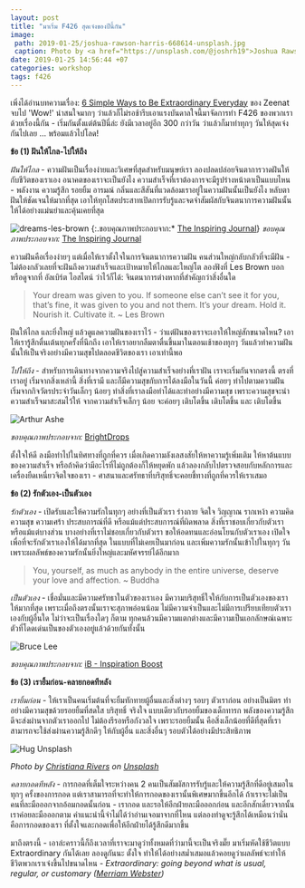 ```yaml
---
layout: post
title: "มาเริ่ม F426 สุดเจ๋งของปีนี้กัน"
image:
 path: 2019-01-25/joshua-rawson-harris-668614-unsplash.jpg
 caption: Photo by <a href="https://unsplash.com/@joshrh19">Joshua Rawson-Harris</a> on <a href="https://unsplash.com/">Unsplash</a>
date: 2019-01-25 14:56:44 +07
categories: workshop
tags: f426
---
```

เพิ่งได้อ่านบทความเรื่อง: [6 Simple Ways to Be Extraordinary Everyday](https://positiveprovocations.com/2019/01/23/6-simple-ways-to-be-extraordinary-everyday/?utm_source=feedburner&utm_medium=email&utm_campaign=Feed%3A+PositiveProvocations+%28Positive+Provocations%29) ของ Zeenat จบไป 'Wow!' น่าสนใจมากๆ ว่าแล้วก็ไม่รอช้ารีบเอาแรงบันดาลใจนี้มาจัดการทำ F426 ของพวกเราด้วยเรื่องนี้กัน - เริ่มกันตั้งแต่ต้นปีนี่ล่ะ ยังมีเวลาอยู่อีก 300 กว่าวัน ว่าแล้วก็มาทำทุกๆ วันให้สุดเจ๋งกันไปเลย ... พร้อมแล้วไปโลด!

**ข้อ (1) ฝันให้ไกล-ไปให้ถึง**

*ฝันให้ไกล* - ความฝันเป็นเรื่องง่ายและวิเศษที่สุดสำหรับมนุษย์เรา ลองปลดปล่อยจินตาการวาดฝันให้กับชีวิตของเราเอง อนาคตของเราจะเป็นยังไง ความสำเร็จที่เราต้องการจะมีรูปร่างหน้าตาเป็นแบบไหน - พลังงาน ความรู้สึก รอยยิ้ม อารมณ์ กลิ่นและสีสันที่แวดล้อมเราอยู่ในความฝันนั้นเป็นยังไง หลับตาฝันให้ชัดเจนให้มากที่สุด เอาให้ทุกโสตประสาทเปิดการรับรู้และจดจำสัมผัสกับจินตนาการความฝันนั้นให้ได้อย่างแม่นยำและคุ้นเคยที่สุด

![dreams-les-brown](https://res.cloudinary.com/sdees-reallife/image/upload/c_scale,w_600/v1548411486/dream-les-brown.jpg)
{:.ขอบคุณภาพประกอบจาก:* [The Inspiring Journal](https://www.theinspiringjournal.com/10-highly-inspirational-les-brown-quotes-to-live-your-dreams/)}
*ขอบคุณภาพประกอบจาก:* [The Inspiring Journal](https://www.theinspiringjournal.com/10-highly-inspirational-les-brown-quotes-to-live-your-dreams/)

ความฝันคือเรื่องง่ายๆ แต่เมื่อให้เราตั้งใจในการจินตนาการความฝัน คนส่วนใหญ่กลับกลัวที่จะมีฝัน - ไม่ต้องกลัวเลยที่จะฝันถึงความสำเร็จและเป้าหมายให้ไกลและใหญ่โต ลองฟังที่ Les Brown บอก หรือดูจากที่ อัลเบิร์ต ไอสไตน์ ว่าไว้ก็ได้: จินตนาการต่างหากที่สำคัญกว่าสิ่งอื่นใด

> Your dream was given to you. If someone else can’t see it for you, that’s fine, it was given to you and not them. It’s your dream. Hold it. Nourish it. Cultivate it. ~ Les Brown

ฝันให้ไกล และยิ่งใหญ่ แล้วดูแลความฝันของเราไว้ - ว่าแต่ฝันของเราจะเอาให้ใหญ่สักขนาดไหน? เอาให้เรารู้สึกตื่นเต้นทุกครั้งที่นึกถึง เอาให้เราอยากลืมตาตื่นขึ้นมาในตอนเช้าของทุกๆ วันแล้วทำความฝันนั้นให้เป็นจริงอย่างมีความสุขไปตลอดชีวิตของเรา เอาเท่านี้พอ

*ไปให้ถึง* - สำหรับการเดินทางจากความจริงไปสู่ความสำเร็จอย่างที่เราฝัน เราจะเริ่มกันจากตรงนี้ ตรงที่เราอยู่ เริ่มจากสิ่งเหล่านี้ สิ่งที่เรามี และก็มีความสุขกับการได้ลงมือในวันนี้ ค่อยๆ ทำไปตามความฝัน เริ่มจากกิจวัตรประจำวันเล็กๆ น้อยๆ ทำสิ่งที่เราลงมือทำได้และทำอย่างมีความสุข เพราะความสุขจะนำความสำเร็จมาสะสมไว้ให้ จากความสำเร็จเล็กๆ น้อย จะค่อยๆ เติบโตขึ้น เติบโตขึ้น และ เติบโตขึ้น

![Arthur Ashe](https://res.cloudinary.com/sdees-reallife/image/upload/c_scale,w_600/v1548413112/arthur-ashe.jpg)

*ขอบคุณภาพประกอบจาก:* [BrightDrops](https://brightdrops.com/best-motivational-quotes)

ตั้งใจให้ดี ลงมือทำไปในทิศทางที่ถูกที่ควร เมื่อเกิดความลังเลสงสัยให้หาความรู้เพิ่มเติม ให้หาต้นแบบของความสำเร็จ หรือถ้าคิดว่ามีอะไรที่ไม่ถูกต้องก็ให้หยุดพัก แล้วลองกลับไปตรวจสอบกับหลักการและเครื่องยืดเหนี่ยวจิตใจของเรา - ศาสนาและศรัทธาที่บริสุทธิ์จะคอยชี้ทางที่ถูกที่ควรให้เราเสมอ

**ข้อ (2) รักตัวเอง-เป็นตัวเอง**

*รักตัวเอง* - เปิดรับและให้ความรักในทุกๆ อย่างที่เป็นตัวเรา ร่างกาย จิตใจ วิญญาณ รากเหง้า ความคิด ความสุข ความเศร้า ประสบการณ์ที่ดี หรือแม้แต่ประสบการณ์ที่ผิดพลาด สิ่งที่เราชอบเกี่ยวกับตัวเรา หรือแม้แต่บางส่วน บางอย่างที่เราไม่ชอบเกี่ยวกับตัวเรา ขอให้อดทนและอ่อนโยนกับตัวเราเอง เปิดใจเพื่อที่จะรักตัวเราเองให้ได้มากที่สุด ในแบบที่ไม่เคยเป็นมาก่อน และเพิ่มความรักนั้นเข้าไปในทุกๆ วัน เพราะผลลัพธ์ของความรักนั้นยิ่งใหญ่และมหัศจรรย์ได้อีกมาก

> You, yourself, as much as anybody in the entire universe, deserve your love and affection. ~ Buddha

*เป็นตัวเอง* - เชื่อมั่นและมีความศรัทธาในตัวของเราเอง มีความบริสุทธิ์ใจให้กับการเป็นตัวเองของเราให้มากที่สุด เพราะเมื่อถึงตรงนั้นเราจะสุภาพอ่อนน้อม ไม่มีความจำเป็นและไม่มีการเปรียบเทียบตัวเราเองกับผู้อื่นใด ไม่ว่าจะเป็นเรื่องใดๆ ก็ตาม ทุกคนล้วนมีความแตกต่างและมีความเป็นเอกลักษณ์เฉพาะตัวที่โดดเด่นเป็นของตัวเองอยู่แล้วด้วยกันทั้งนั้น

![Bruce Lee](https://res.cloudinary.com/sdees-reallife/image/upload/c_scale,w_600/v1548430034/bruce-lee.jpg)

*ขอบคุณภาพประกอบจาก:* [iB - Inspiration Boost](https://www.inspirationboost.com/tag/motivational-quotes-2/page/3)

**ข้อ (3) เรายิ้มก่อน-คลายกอดทีหลัง**

*เรายิ้มก่อน* - ให้เราเป็นคนเริ่มต้นที่จะยิ้มทักทายผู้อื่นและสิ่งต่างๆ รอบๆ ตัวเราก่อน อย่างเป็นมิตร ทำอย่างมีความสุขด้วยรอยยิ้มที่สดใส บริสุทธิ์ จริงใจ แบบเดียวกับรอยยิ้มของเด็กทารก พลังของความรู้สึกดีจะส่งผ่านจากตัวเราออกไป ไม่ต้องรีรอหรือกังวลใจ เพราะรอยยิ้มนั้น คือสิ่งเล็กน้อยที่ดีที่สุดที่เราสามารถจะใช้ส่งผ่านความรู้สึกดีๆ ให้กับผู้อื่น และสิ่งอื่นๆ รอบตัวได้อย่างมีประสิทธิภาพ

![Hug Unsplash](https://res.cloudinary.com/sdees-reallife/image/upload/c_scale,w_800/v1548416413/christiana-rivers-217056-unsplash.jpg)

*Photo by [Christiana Rivers](https://unsplash.com/@christiana) on [Unsplash](https://unsplash.com/)*

*คลายกอดทีหลัง* - การกอดที่เต็มใจระหว่างคน 2 คนเป็นสัมผัสการรับรู้และให้ความรู้สึกที่ดีอยู่เสมอในทุกๆ ครั้งของการกอด แต่เราสามารถที่จะทำให้การกอดของเรานั้นพิเศษมากขึ้นอีกได้ ถ้าเราจะไม่เป็นคนที่ละมือออกจากอ้อมกอดนั้นก่อน - เรากอด และรอให้อีกฝ่ายละมือออกก่อน และอีกสักเดี๋ยวจากนั้นเราค่อยละมือออกตาม คำแนะนำนี้จำไม่ได้ว่าอ่านเจอมาจากที่ไหน แต่ลองทำดูจะรู้สึกได้เหมือนว่านั่นคือการกอดของเรา ที่ตั้งใจและกอดเพื่อให้อีกฝ่ายได้รู้สึกดีมากขึ้น

มาถึงตรงนี้ - เอาล่ะคราวนี้ก็ถึงเวลาที่เราจะมาดูว่าทั้งหมดที่ว่ามานี้จะเป็นจริงมั๊ย มาเริ่มหัดใช้ชีวิตแบบ Extraordinary กันได้เลย ลองดูกันนะ ตั้งใจ ทำให้ได้อย่างสม่ำเสมอแล้วคอยดูว่าผลลัพธ์จะทำให้ชีวิตพวกเราเจ๋งขึ้นไปขนาดไหน - *Extraordinary: going beyond what is usual, regular, or customary ([Merriam Webster](https://www.merriam-webster.com/dictionary/extraordinary))*
